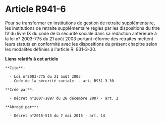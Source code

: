# Article R941-6

Pour se transformer en institutions de gestion de retraite supplémentaire, les institutions de retraite supplémentaire régies
par les dispositions du titre IV du livre IX du code de la sécurité sociale dans sa rédaction antérieure à la loi n° 2003-775
du 21 août 2003 portant réforme des retraites mettent leurs statuts en conformité avec les dispositions du présent chapitre
selon les modalités définies à l'article R. 931-3-30.

**Liens relatifs à cet article**

	**Cite**:

	  - Loi n°2003-775 du 21 août 2003
	  - Code de la sécurité sociale. - art. R931-3-30

	**Créé par**:

	  - Décret n°2007-1897 du 26 décembre 2007 - art. 2

	**Abrogé par**:

	  - Décret n°2015-513 du 7 mai 2015 - art. 14
